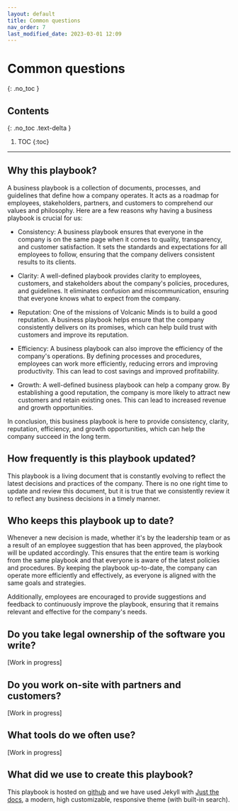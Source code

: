 ```yaml
---
layout: default
title: Common questions
nav_order: 7
last_modified_date: 2023-03-01 12:09
---
```


# Common questions
{: .no_toc }

## Contents
{: .no_toc .text-delta }

1. TOC
{:toc}

---

## Why this playbook?

A business playbook is a collection of documents, processes, and guidelines that define how a company operates. It acts as a roadmap for employees, stakeholders, partners, and customers to comprehend our values and philosophy. Here are a few reasons why having a business playbook is crucial for us:

- Consistency: A business playbook ensures that everyone in the company is on the same page when it comes to quality, transparency, and customer satisfaction. It sets the standards and expectations for all employees to follow, ensuring that the company delivers consistent results to its clients.

- Clarity: A well-defined playbook provides clarity to employees, customers, and stakeholders about the company's policies, procedures, and guidelines. It eliminates confusion and miscommunication, ensuring that everyone knows what to expect from the company.

- Reputation: One of the missions of Volcanic Minds is to build a good reputation. A business playbook helps ensure that the company consistently delivers on its promises, which can help build trust with customers and improve its reputation.

- Efficiency: A business playbook can also improve the efficiency of the company's operations. By defining processes and procedures, employees can work more efficiently, reducing errors and improving productivity. This can lead to cost savings and improved profitability.

- Growth: A well-defined business playbook can help a company grow. By establishing a good reputation, the company is more likely to attract new customers and retain existing ones. This can lead to increased revenue and growth opportunities.

In conclusion, this business playbook is here to provide consistency, clarity, reputation, efficiency, and growth opportunities, which can help the company succeed in the long term.

## How frequently is this playbook updated?

This playbook is a living document that is constantly evolving to reflect the latest decisions and practices of the company. There is no one right time to update and review this document, but it is true that we consistently review it to reflect any business decisions in a timely manner.

## Who keeps this playbook up to date?

Whenever a new decision is made, whether it's by the leadership team or as a result of an employee suggestion that has been approved, the playbook will be updated accordingly. This ensures that the entire team is working from the same playbook and that everyone is aware of the latest policies and procedures. By keeping the playbook up-to-date, the company can operate more efficiently and effectively, as everyone is aligned with the same goals and strategies.

Additionally, employees are encouraged to provide suggestions and feedback to continuously improve the playbook, ensuring that it remains relevant and effective for the company's needs.

## Do you take legal ownership of the software you write?

[Work in progress]

## Do you work on-site with partners and customers?

[Work in progress]

## What tools do we often use?

[Work in progress]

## What did we use to create this playbook?

This playbook is hosted on [github](https://github.com/volcanicminds/volcanic-minds-playbook) and we have used Jekyll with [Just the docs](https://github.com/just-the-docs/just-the-docs), a modern, high customizable, responsive theme (with built-in search).
